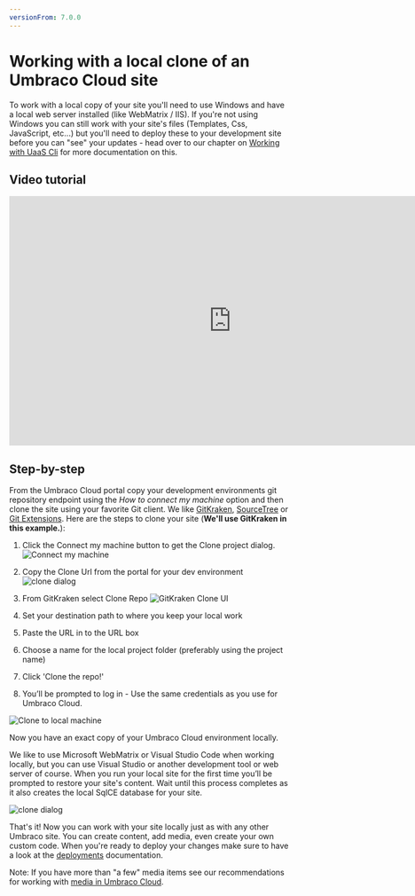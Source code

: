 ```yaml
---
versionFrom: 7.0.0
---
```


# Working with a local clone of an Umbraco Cloud site
To work with a local copy of your site you'll need to use Windows and have a local web server installed (like WebMatrix / IIS). If you're not using Windows you can still work with your site's files (Templates, Css, JavaScript, etc...) but you'll need to deploy these to your development site before you can "see" your updates - head over to our chapter on [Working with UaaS Cli](../Working-With-UaaS-Cli/) for more documentation on this. 

## Video tutorial

<iframe width="800" height="450" src="https://www.youtube.com/embed/p5oMCMboxQ8?rel=0" frameborder="0" allow="autoplay; encrypted-media" allowfullscreen></iframe>

## Step-by-step

From the Umbraco Cloud portal copy your development environments git repository endpoint using the *How to connect my machine* option and then clone the site using your favorite Git client. We like [GitKraken](https://www.gitkraken.com/), [SourceTree](https://www.sourcetreeapp.com/) or [Git Extensions](https://gitextensions.github.io). 
Here are the steps to clone your site (**We'll use GitKraken in this example.**):

1. Click the Connect my machine button to get the Clone project dialog.
    ![Connect my machine](images/connect-my-machine.png)

2. Copy the Clone Url from the portal for your dev environment
    ![clone dialog](images/connect-my-machine-2.png)

3. From GitKraken select Clone Repo
    ![GitKraken Clone UI](images/gitkraken-clone.png)

4. Set your destination path to where you keep your local work
5. Paste the URL in to the URL box
6. Choose a name for the local project folder (preferably using the project name)
7. Click 'Clone the repo!'
8. You’ll be prompted to log in - Use the same credentials as you use for Umbraco Cloud.

![Clone to local machine](images/clone-to-local.gif)

Now you have an exact copy of your Umbraco Cloud environment locally.

We like to use Microsoft WebMatrix or Visual Studio Code when working locally, but you can use Visual Studio or another development tool or web server of course. When you run your local site for the first time you’ll be prompted to restore your site's content. Wait until this process completes as it also creates the local SqlCE database for your site.

![clone dialog](images/restorecontent.jpg)

That's it! Now you can work with your site locally just as with any other Umbraco site. You can create content, add media, even create your own custom code. When you're ready to deploy your changes make sure to have a look at the [deployments](../../Deployment/) documentation.

Note: If you have more than "a few" media items see our recommendations for working with [media in Umbraco Cloud](../Media/).
